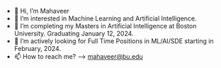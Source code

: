 - 👋 Hi, I’m Mahaveer
- 👀 I’m interested in Machine Learning and Artificial Intelligence.
- 🌱 I’m completing my Masters in Artificial Intelligence at Boston University. Graduating January 12, 2024.
- 💞️ I’m actively looking for Full Time Positions in ML/AI/SDE starting in February, 2024.
- 📫 How to reach me? --> mahaveer@bu.edu

<!---
mahaveer220/mahaveer220 is a ✨ special ✨ repository because its `README.md` (this file) appears on your GitHub profile.
You can click the Preview link to take a look at your changes.
--->
